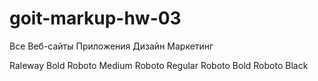 # goit-markup-hw-03

<batom>Все</batom>
<batom>Веб-сайты</batom>
<batom>Приложения</batom>
<batom>Дизайн</batom>
<batom>Маркетинг</batom>

Raleway Bold
Roboto Medium
Roboto Regular
Roboto Bold
Roboto Black
